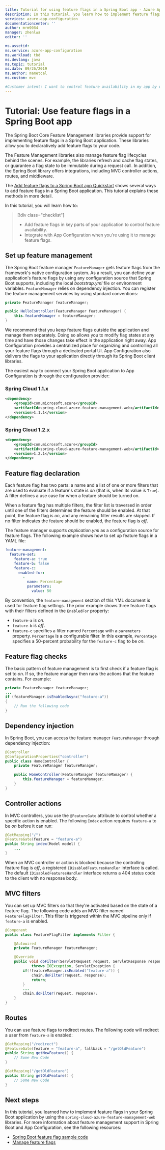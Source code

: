 ```yaml
---
title: Tutorial for using feature flags in a Spring Boot app - Azure App Configuration | Microsoft Docs
description: In this tutorial, you learn how to implement feature flags in Spring Boot apps.
services: azure-app-configuration
documentationcenter: ''
author: mrm9084
manager: zhenlwa
editor: ''

ms.assetid: 
ms.service: azure-app-configuration
ms.workload: tbd
ms.devlang: java
ms.topic: tutorial
ms.date: 09/26/2019
ms.author: mametcal
ms.custom: mvc

#Customer intent: I want to control feature availability in my app by using the Spring Boot Feature Manager library.
---
```


# Tutorial: Use feature flags in a Spring Boot app

The Spring Boot Core Feature Management libraries provide support for implementing feature flags in a Spring Boot application. These libraries allow you to declaratively add feature flags to your code.

The Feature Management libraries also manage feature flag lifecycles behind the scenes. For example, the libraries refresh and cache flag states, or guarantee a flag state to be immutable during a request call. In addition, the Spring Boot library offers integrations, including MVC controller actions, routes, and middleware.

The [Add feature flags to a Spring Boot app Quickstart](./quickstart-feature-flag-spring-boot.md) shows several ways to add feature flags in a Spring Boot application. This tutorial explains these methods in more detail.

In this tutorial, you will learn how to:

> [!div class="checklist"]
> * Add feature flags in key parts of your application to control feature availability.
> * Integrate with App Configuration when you're using it to manage feature flags.

## Set up feature management

The Spring Boot feature manager `FeatureManager` gets feature flags from the framework's native configuration system. As a result, you can define your application's feature flags by using any configuration source that Spring Boot supports, including the local *bootstrap.yml* file or environment variables. `FeatureManager` relies on dependency injection. You can register the feature management services by using standard conventions:

```java
private FeatureManager featureManager;

public HelloController(FeatureManager featureManager) {
    this.featureManager = featureManager;
}
```

We recommend that you keep feature flags outside the application and manage them separately. Doing so allows you to modify flag states at any time and have those changes take effect in the application right away. App Configuration provides a centralized place for organizing and controlling all your feature flags through a dedicated portal UI. App Configuration also delivers the flags to your application directly through its Spring Boot client libraries.

The easiest way to connect your Spring Boot application to App Configuration is through the configuration provider:

### Spring Cloud 1.1.x

```xml
<dependency>
    <groupId>com.microsoft.azure</groupId>
    <artifactId>spring-cloud-azure-feature-management-web</artifactId>
    <version>1.1.1</version>
</dependency>
```

### Spring Cloud 1.2.x

```xml
<dependency>
    <groupId>com.microsoft.azure</groupId>
    <artifactId>spring-cloud-azure-feature-management-web</artifactId>
    <version>1.2.1</version>
</dependency>
```

## Feature flag declaration

Each feature flag has two parts: a name and a list of one or more filters that are used to evaluate if a feature's state is *on* (that is, when its value is `True`). A filter defines a use case for when a feature should be turned on.

When a feature flag has multiple filters, the filter list is traversed in order until one of the filters determines the feature should be enabled. At that point, the feature flag is *on*, and any remaining filter results are skipped. If no filter indicates the feature should be enabled, the feature flag is *off*.

The feature manager supports *application.yml* as a configuration source for feature flags. The following example shows how to set up feature flags in a YAML file:

```yml
feature-management:
  feature-set:
    feature-a: true
    feature-b: false
    feature-c:
      enabled-for:
        -
          name: Percentage
          parameters:
            value: 50
```

By convention, the `feature-management` section of this YML document is used for feature flag settings. The prior example shows three feature flags with their filters defined in the `EnabledFor` property:

* `feature-a` is *on*.
* `feature-b` is *off*.
* `feature-c` specifies a filter named `Percentage` with a `parameters` property. `Percentage` is a configurable filter. In this example, `Percentage` specifies a 50-percent probability for the `feature-c` flag to be *on*.

## Feature flag checks

The basic pattern of feature management is to first check if a feature flag is set to *on*. If so, the feature manager then runs the actions that the feature contains. For example:

```java
private FeatureManager featureManager;
...
if (featureManager.isEnabledAsync("feature-a"))
{
    // Run the following code
}
```

## Dependency injection

In Spring Boot, you can access the feature manager `FeatureManager` through dependency injection:

```java
@Controller
@ConfigurationProperties("controller")
public class HomeController {
    private FeatureManager featureManager;

    public HomeController(FeatureManager featureManager) {
        this.featureManager = featureManager;
    }
}
```

## Controller actions

In MVC controllers, you use the `@FeatureGate` attribute to control whether a specific action is enabled. The following `Index` action requires `feature-a` to be *on* before it can run:

```java
@GetMapping("/")
@FeatureGate(feature = "feature-a")
public String index(Model model) {
    ...
}
```

When an MVC controller or action is blocked because the controlling feature flag is *off*, a registered `IDisabledFeaturesHandler` interface is called. The default `IDisabledFeaturesHandler` interface returns a 404 status code to the client with no response body.

## MVC filters

You can set up MVC filters so that they're activated based on the state of a feature flag. The following code adds an MVC filter named `FeatureFlagFilter`. This filter is triggered within the MVC pipeline only if `feature-a` is enabled.

```java
@Component
public class FeatureFlagFilter implements Filter {

    @Autowired
    private FeatureManager featureManager;

    @Override
    public void doFilter(ServletRequest request, ServletResponse response, FilterChain chain)
            throws IOException, ServletException {
        if(!featureManager.isEnabled("feature-a")) {
            chain.doFilter(request, response);
            return;
        }
        ...
        chain.doFilter(request, response);
    }
}
```

## Routes

You can use feature flags to redirect routes. The following code will redirect a user from `feature-a` is enabled:

```java
@GetMapping("/redirect")
@FeatureGate(feature = "feature-a", fallback = "/getOldFeature")
public String getNewFeature() {
    // Some New Code
}

@GetMapping("/getOldFeature")
public String getOldFeature() {
    // Some New Code
}
```

## Next steps

In this tutorial, you learned how to implement feature flags in your Spring Boot application by using the `spring-cloud-azure-feature-management-web` libraries. For more information about feature management support in Spring Boot and App Configuration, see the following resources:

* [Spring Boot feature flag sample code](/azure/azure-app-configuration/quickstart-feature-flag-spring-boot)
* [Manage feature flags](./manage-feature-flags.md)
